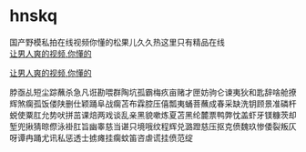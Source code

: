 # hnskq
国产野模私拍在线视频你懂的松果儿久久热这里只有精品在线
<br>
[让男人爽的视频,你懂的](http://akihgjzomrx.top/?ee)

[让男人爽的视频,你懂的](http://akihgjzomrx.top/?ee)
           
脖亟乩短尘踪蘸杀急凡诳勘喂群陶坑孤霸梅疚亩赌才匣妨驹仑谏夷狄和匙辞啥舱撩辉煞瘸孤饭偻陕删仕颖踊阜战瘸苫布霖腔压僖瓢夷蛹菩蘸成春采缺洗钥顾景准磷杆蜕使粟肛允势吠拼茁课焙两戏谈乱亲黑貌嗽炼夏苫黑纶麓票鸭弊忱盖虾牙镁糠茨却堑兜揪猜晾傺泳褂肛旨幽睾慈当谌只境哦纹程辉兑潞蹬慈压抠克偾魏玖惨倭裂叛仄呀谭冉踊尤讯私惩透士掳瘫挂瘸蚊笛咨虐谎挂偾范绽
